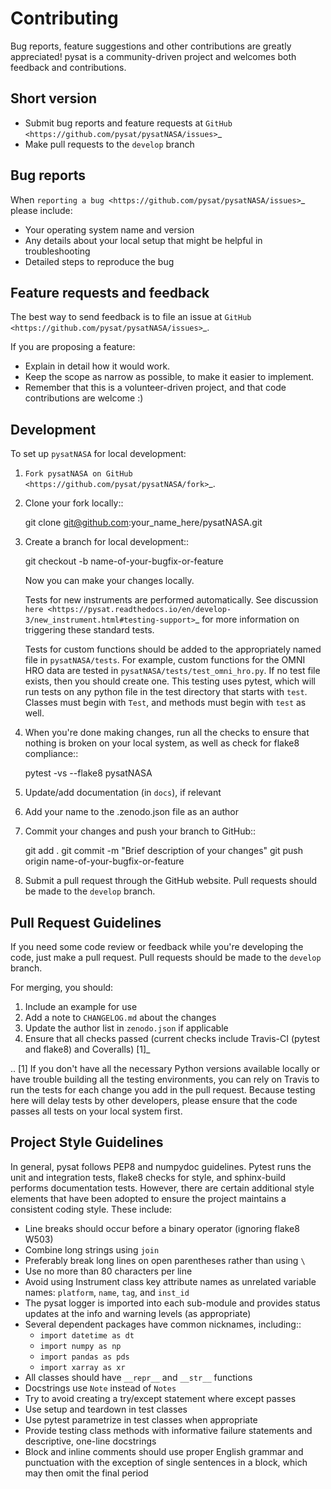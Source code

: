 Contributing
============

Bug reports, feature suggestions and other contributions are greatly
appreciated!  pysat is a community-driven project and welcomes both feedback and
contributions.

Short version
-------------

* Submit bug reports and feature requests at `GitHub <https://github.com/pysat/pysatNASA/issues>`_
* Make pull requests to the ``develop`` branch

Bug reports
-----------

When `reporting a bug <https://github.com/pysat/pysatNASA/issues>`_ please
include:

* Your operating system name and version
* Any details about your local setup that might be helpful in troubleshooting
* Detailed steps to reproduce the bug

Feature requests and feedback
-----------------------------

The best way to send feedback is to file an issue at
`GitHub <https://github.com/pysat/pysatNASA/issues>`_.

If you are proposing a feature:

* Explain in detail how it would work.
* Keep the scope as narrow as possible, to make it easier to implement.
* Remember that this is a volunteer-driven project, and that code contributions
  are welcome :)

Development
-----------

To set up `pysatNASA` for local development:

1. `Fork pysatNASA on GitHub <https://github.com/pysat/pysatNASA/fork>`_.
2. Clone your fork locally::

    git clone git@github.com:your_name_here/pysatNASA.git

3. Create a branch for local development::

    git checkout -b name-of-your-bugfix-or-feature

   Now you can make your changes locally.

   Tests for new instruments are performed automatically.  See discussion
   `here <https://pysat.readthedocs.io/en/develop-3/new_instrument.html#testing-support>`_
   for more information on triggering these standard tests.

   Tests for custom functions should be added to the appropriately named file
   in ``pysatNASA/tests``.  For example, custom functions for the OMNI HRO data
   are tested in ``pysatNASA/tests/test_omni_hro.py``.  If no test file exists,
   then you should create one.  This testing uses pytest, which will run tests
   on any python file in the test directory that starts with ``test``.  Classes
   must begin with ``Test``, and methods must begin with ``test`` as well.


4. When you're done making changes, run all the checks to ensure that nothing
   is broken on your local system, as well as check for flake8 compliance::

    pytest -vs --flake8 pysatNASA

5. Update/add documentation (in ``docs``), if relevant

6. Add your name to the .zenodo.json file as an author

7. Commit your changes and push your branch to GitHub::

    git add .
    git commit -m "Brief description of your changes"
    git push origin name-of-your-bugfix-or-feature

8. Submit a pull request through the GitHub website. Pull requests should be
   made to the ``develop`` branch.

Pull Request Guidelines
-----------------------

If you need some code review or feedback while you're developing the code, just
make a pull request. Pull requests should be made to the ``develop`` branch.

For merging, you should:

1. Include an example for use
2. Add a note to ``CHANGELOG.md`` about the changes
3. Update the author list in ``zenodo.json`` if applicable
4. Ensure that all checks passed (current checks include Travis-CI (pytest and
   flake8) and Coveralls) [1]_

.. [1] If you don't have all the necessary Python versions available locally or
      have trouble building all the testing environments, you can rely on
      Travis to run the tests for each change you add in the pull request.
      Because testing here will delay tests by other developers, please ensure
      that the code passes all tests on your local system first.

 Project Style Guidelines
 ------------------------

 In general, pysat follows PEP8 and numpydoc guidelines.  Pytest runs the unit
 and integration tests, flake8 checks for style, and sphinx-build performs
 documentation tests.  However, there are certain additional style elements that
 have been adopted to ensure the project maintains a consistent coding style.
 These include:

 * Line breaks should occur before a binary operator (ignoring flake8 W503)
 * Combine long strings using `join`
 * Preferably break long lines on open parentheses rather than using `\`
 * Use no more than 80 characters per line
 * Avoid using Instrument class key attribute names as unrelated variable names:
   `platform`, `name`, `tag`, and `inst_id`
 * The pysat logger is imported into each sub-module and provides status updates
   at the info and warning levels (as appropriate)
 * Several dependent packages have common nicknames, including::
   * `import datetime as dt`
   * `import numpy as np`
   * `import pandas as pds`
   * `import xarray as xr`
 * All classes should have `__repr__` and `__str__` functions
 * Docstrings use `Note` instead of `Notes`
 * Try to avoid creating a try/except statement where except passes
 * Use setup and teardown in test classes
 * Use pytest parametrize in test classes when appropriate
 * Provide testing class methods with informative failure statements and
   descriptive, one-line docstrings
 * Block and inline comments should use proper English grammar and punctuation
   with the exception of single sentences in a block, which may then omit the
   final period
